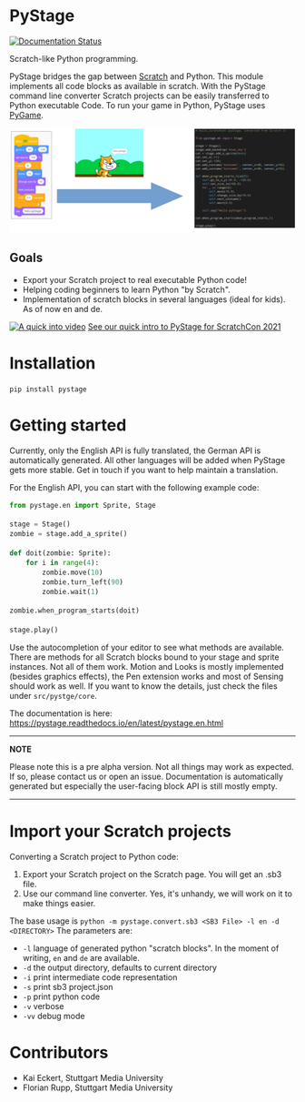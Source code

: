 # PyStage

[![Documentation Status](https://readthedocs.org/projects/pystage/badge/?version=latest)](https://pystage.readthedocs.io/en/latest/?badge=latest)

Scratch-like Python programming.

PyStage bridges the gap between [Scratch](https://scratch.mit.edu/) and Python. This module implements all code blocks
as available in scratch. With the PyStage command line converter Scratch projects can be easily
transferred to Python executable Code. To run your game in Python, PyStage uses [PyGame](https://www.pygame.org/news).

![test](docs/pystage.png)

## Goals
* Export your Scratch project to real executable Python code!
* Helping coding beginners to learn Python "by Scratch".
* Implementation of scratch blocks in several languages (ideal for kids). As of now en and de.


[![A quick into video](https://img.youtube.com/vi/Bo3kUF9k0Vg/0.jpg)](https://www.youtube.com/watch?v=Bo3kUF9k0Vg)
[See our quick intro to PyStage for ScratchCon 2021](https://www.youtube.com/watch?v=Bo3kUF9k0Vg)


# Installation
```pip install pystage```

# Getting started

Currently, only the English API is fully translated, the German API is automatically generated. All other languages will be added when PyStage gets more stable. Get in touch if you want to help maintain a translation.

For the English API, you can start with the following example code:

```python
from pystage.en import Sprite, Stage

stage = Stage()
zombie = stage.add_a_sprite()

def doit(zombie: Sprite):
    for i in range(4):
        zombie.move(10)
        zombie.turn_left(90)
        zombie.wait(1)

zombie.when_program_starts(doit)

stage.play()
```

Use the autocompletion of your editor to see what methods are available. There are methods for all Scratch blocks bound to your stage and sprite instances. Not all of them work. Motion and Looks is mostly implemented (besides graphics effects), the Pen extension works and most of Sensing should work as well. If you want to know the details, just check the files under `src/pystge/core`. 

The documentation is here: https://pystage.readthedocs.io/en/latest/pystage.en.html

---

**NOTE**

Please note this is a pre alpha version. Not all things may work as expected. If so, please contact us or open an issue. Documentation is automatically generated but especially the user-facing block API is still mostly empty.

---

# Import your Scratch projects
Converting a Scratch project to Python code:
1. Export your Scratch project on the Scratch page. You will get an .sb3 file.
2. Use our command line converter. Yes, it's unhandy, we will work on it to make things easier.

The base usage is ```python -m pystage.convert.sb3 <SB3 File> -l en -d <DIRECTORY>```
The parameters are:
* ```-l``` language of generated python "scratch blocks". In the moment of writing, ```en``` and ```de``` are available.
* ```-d``` the output directory, defaults to current directory
* ```-i``` print intermediate code representation
* ```-s``` print sb3 project.json
* ```-p``` print python code
* ```-v``` verbose
* ```-vv``` debug mode


# Contributors

* Kai Eckert, Stuttgart Media University
* Florian Rupp, Stuttgart Media University
